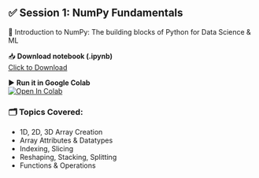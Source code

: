 ## ✅ Session 1: NumPy Fundamentals

📘 Introduction to NumPy: The building blocks of Python for Data Science & ML

📥 **Download notebook (.ipynb)**  
[Click to Download](https://github.com/santhoshkumar122334455/python-_basic_-to-_advance/raw/main/07_Data_Science_Libraries/numpyfundamentals%20(1).ipynb)

▶️ **Run it in Google Colab**  
[![Open In Colab](https://colab.research.google.com/assets/colab-badge.svg)](https://colab.research.google.com/github/santhoshkumar122334455/python-_basic_-to-_advance/blob/main/07_Data_Science_Libraries/numpyfundamentals%20(1).ipynb)

### 🗂️ Topics Covered:
- 1D, 2D, 3D Array Creation
- Array Attributes & Datatypes
- Indexing, Slicing
- Reshaping, Stacking, Splitting
- Functions & Operations
